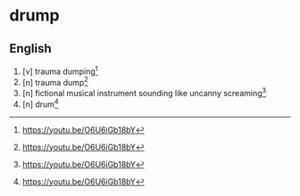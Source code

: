 # drump
## English

1. [v] trauma dumping[^1]
2. [n] trauma dump[^1]
3. [n] fictional musical instrument sounding like uncanny screaming[^1]
4. [n] drum[^1]

[^1]: <https://youtu.be/O6U6iGb18bY>